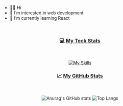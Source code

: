 - 👋🏻 Hi
- 👀 I’m interested in web development
- 🌱 I’m currently learning React
<br/>
 <h3 align="center">
  💻 <ins>My Teck Stats</ins>
</h3>
<br/>
<div align="center">
  
  [![My Skills](https://skillicons.dev/icons?i=html,css,js,react,nodejs,java,vscode&theme=light)](https://skillicons.dev)

</div>

<h3 align="center">
  📈 <ins>My GitHub Stats</ins>
</h3>
<br/>
<div align="center">
  
  ![Anurag's GitHub stats](https://github-readme-stats.vercel.app/api?username=irenesjv&show_icons=true&theme=transparent&hide=contribs,prs) ![Top Langs](https://github-readme-stats.vercel.app/api/top-langs/?username=irenesjv&layout=compact)
</div>


<!---
irenesjv/irenesjv is a ✨ special ✨ repository because its `README.md` (this file) appears on your GitHub profile.
You can click the Preview link to take a look at your changes.
--->
